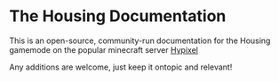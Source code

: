 # The Housing Documentation

This is an open-source, community-run documentation for the Housing gamemode on the popular minecraft server [Hypixel](https://hypixel.net)

Any additions are welcome, just keep it ontopic and relevant!

